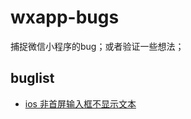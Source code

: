# wxapp-bugs

捕捉微信小程序的bug；或者验证一些想法；

## buglist

- [ios 非首屏输入框不显示文本](./test-cases/ios-input-empty/README.md)
